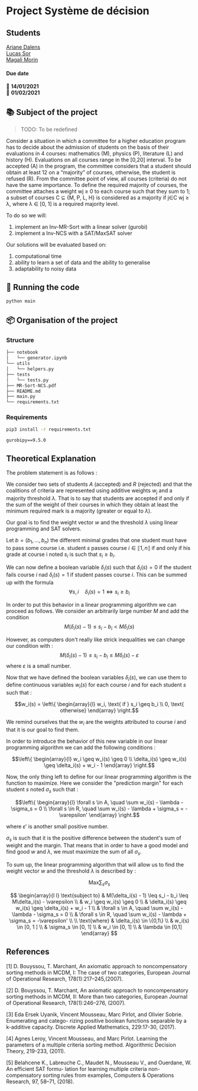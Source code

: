 # Project Système de décision

## Students

[Ariane Dalens](https://gitlab-student.centralesupelec.fr/ariane.dalens)   
[Lucas Sor](https://gitlab-student.centralesupelec.fr/lucas.sor)  
[Magali Morin](https://gitlab-student.centralesupelec.fr/2018morinm)

#### Due date
:calendar: **14/01/2021**  
:calendar: **01/02/2021**

## :books: Subject of the project 

> TODO: To be redefined 

Consider a situation in which a committee for a higher education program has to decide about the admission of students on the basis of their evaluations in 4 courses: mathematics (M), physics (P), literature (L) and history (H). Evaluations on all courses range in the [0,20] interval. To be accepted (A) in the program, the committee considers that a student should obtain at least 12 on a “majority” of courses, otherwise, the student is refused (R). From the committee point of view, all courses (criteria) do not have the same importance. To define the required majority of courses, the committee attaches a weight wj ≥ 0 to each course such that they sum to 1; a subset of courses C ⊆ {M, P, L, H} is considered as a majority if j∈C wj ≥ λ, where λ ∈ [0, 1] is a required majority level.

To do so we will: 
1. implement an Inv-MR-Sort with a linear solver (gurobi) 
2. implement a Inv-NCS  with a SAT/MaxSAT solver

Our solutions will be evaluated based on: 
1. computational time
2. ability to learn a set of data and the ability to generalise 
3. adaptability to noisy data

## :runner: Running the code

```bash
python main
```

## :package: Organisation of the project

### Structure

```bash 
├── notebook
│   └── generator.ipynb
└── utils
│   └── helpers.py
├── tests
│   └── tests.py
├── MR-Sort-NCS.pdf
├── README.md
├── main.py
└── requirements.txt
```

### Requirements 
```bash
pip3 install -r requirements.txt 
```

``gurobipy==9.5.0``

## Theoretical Explanation 


The problem statement is as follows : 

We consider two sets of students $`A`$ (accepted) and $R$ (rejected) and that the coalitions of criteria are represented using additive weights $w_j$ and a majority threshold $\lambda$. That is to say that students are accepted if and only if the sum of the weight of their courses in which they obtain at least the minimum required mark is a majority (greater or equal to $\lambda$).

Our goal is to find the weight vector $w$ and the threshold $\lambda$ using linear programming and SAT solvers.

Let $b = (b_1, \dots, b_n)$ the different minimal grades that one student must have to pass some course i.e. student $s$ passes course $i \in \llbracket 1, n \rrbracket$ if and only if his grade at course i noted $s_i$ is such that $s_i \geq b_i$. 

We can now define a boolean variable $\delta_i(s)$ such that $\delta_i(s) = 0$ if the student fails course $i$ nad $\delta_i(s) = 1$ if student passes course $i$. This can be summed up with the formula 
$$\forall s,i \quad \delta_i(s) = 1 \Leftrightarrow s_i \geq b_i$$

In order to put this behavior in a linear programming algorithm we can proceed as follows. We consider an arbitrarily large number $M$ and add the condition 
$$M(\delta_i(s) - 1) \leq s_i - b_i < M\delta_i(s)$$

However, as computers don't really like strick inequalities we can change our condition with :
$$M(\delta_i(s) - 1) \leq s_i - b_i \leq M\delta_i(s) - \varepsilon$$
where $\varepsilon$ is a small number.


Now that we have defined the boolean variables $\delta_i(s)$, we can use them to define continuous variables $w_i(s)$ for each course $i$ and for each student $s$ such that :

```math
w_i(s) = 
\left\{ 
    \begin{array}{l} 
        w_i, \text{ if } s_i \geq b_i \\
        0, \text{ otherwise}
    \end{array}
\right.
```

We remind ourselves that the $w_i$ are the weights attributed to course $i$ and that it is our goal to find them.

In order to introduce the behavior of this new variable in our linear programming algorithm we can add the following conditions :

$$\left\{ 
    \begin{array}{l} 
        w_i \geq w_i(s) \geq 0 \\
        \delta_i(s) \geq w_i(s) \geq \delta_i(s) + w_i - 1
    \end{array}
\right.$$

Now, the only thing left to define for our linear programming algorithm is the function to maximize. Here we consider the "prediction margin" for each student $s$ noted $\sigma_s$ such that :

$$\left\{ 
    \begin{array}{l} 
        \forall s \in A, \quad \sum w_i(s) - \lambda - \sigma_s = 0 \\
        \forall s \in R, \quad \sum w_i(s) - \lambda + \sigma_s = -\varepsilon'
    \end{array}
\right.$$
    
where $\varepsilon'$ is another small positive number. 

$\sigma_s$ is such that it is the positive difference between the student's sum of weight and the margin. That means that in order to have a good model and find good $w$ and $\lambda$, we must maximize the sum of all $\sigma_s$.

To sum up, the linear programming algorithm that will allow us to find the weight vector $w$ and the threshold $\lambda$ is described by :

$$ \text{Max} \sum_s \sigma_s$$

$$
\begin{array}{l l}
    \text{subject to} & M(\delta_i(s) - 1)  \leq s_i - b_i \leq M\delta_i(s) - \varepsilon \\
    & w_i \geq w_i(s) \geq 0 \\
    & \delta_i(s) \geq w_i(s) \geq \delta_i(s) + w_i - 1 \\
    & \forall s \in A, \quad \sum w_i(s) - \lambda - \sigma_s = 0 \\
    & \forall s \in R, \quad \sum w_i(s) - \lambda + \sigma_s = -\varepsilon' \\
    \\
    \text{where} & \delta_i(s) \in \{0,1\} \\
    & w_i(s) \in [0, 1 ] \\
    & \sigma_s \in [0, 1] \\
    & w_i \in [0, 1] \\
    & \lambda \in [0,1]
\end{array}
$$

## References 
[1] D. Bouyssou, T. Marchant, An axiomatic approach to noncompensatory sorting methods in MCDM, I: The case of two categories, European Journal of Operational Research, 178(1):217–245,(2007).  

[2] D. Bouyssou, T. Marchant, An axiomatic approach to noncompensatory sorting methods in MCDM, II: More than two categories, European Journal of Operational Research, 178(1):246–276, (2007). 

[3] Eda Ersek Uyanik, Vincent Mousseau, Marc Pirlot, and Olivier Sobrie. Enumerating and catego- rizing positive boolean functions separable by a k-additive capacity. Discrete Applied Mathematics, 229:17-30, (2017).  

[4] Agnes Leroy, Vincent Mousseau, and Marc Pirlot. Learning the parameters of a multiple criteria sorting method. Algorithmic Decision Theory, 219-233, (2011).  

[5] Belahcene K., Labreuche C., Maudet N., Mousseau V., and Ouerdane, W. An efficient SAT formu- lation for learning multiple criteria non-compensatory sorting rules from examples, Computers & Operations Research, 97, 58–71, (2018).  
